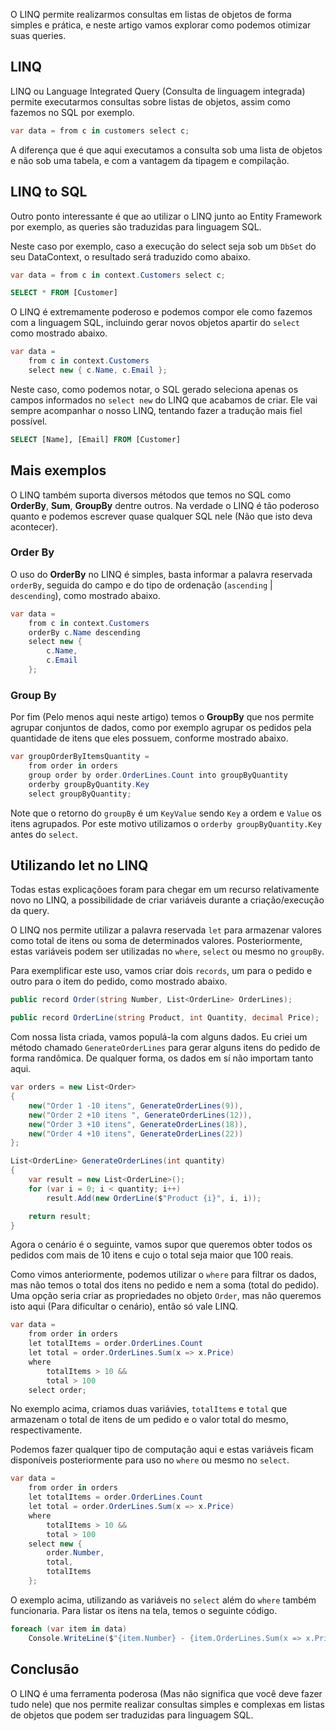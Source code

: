 O LINQ permite realizarmos consultas em listas de objetos de forma simples e prática, e neste artigo vamos explorar como podemos otimizar suas queries.

## LINQ
LINQ ou Language Integrated Query (Consulta de linguagem integrada) permite executarmos consultas sobre listas de objetos, assim como fazemos no SQL por exemplo.

```csharp
var data = from c in customers select c;
```

A diferença que é que aqui executamos a consulta sob uma lista de objetos e não sob uma tabela, e com a vantagem da tipagem e compilação.

## LINQ to SQL
Outro ponto interessante é que ao utilizar o LINQ junto ao Entity Framework por exemplo, as queries são traduzidas para linguagem SQL.

Neste caso por exemplo, caso a execução do select seja sob um `DbSet` do seu DataContext, o resultado será traduzido como abaixo.

```csharp
var data = from c in context.Customers select c;
```

```sql
SELECT * FROM [Customer]
```
O LINQ é extremamente poderoso e podemos compor ele como fazemos com a linguagem SQL, incluindo gerar novos objetos apartir do `select` como mostrado abaixo.


```csharp
var data = 
    from c in context.Customers 
    select new { c.Name, c.Email };
```

Neste caso, como podemos notar, o SQL gerado seleciona apenas os campos informados no `select new` do LINQ que acabamos de criar. Ele vai sempre acompanhar o nosso LINQ, tentando fazer a tradução mais fiel possível.


```sql
SELECT [Name], [Email] FROM [Customer]
```

## Mais exemplos
O LINQ também suporta diversos métodos que temos no SQL como **OrderBy**, **Sum**, **GroupBy** dentre outros. Na verdade o LINQ é tão poderoso quanto e podemos escrever quase qualquer SQL nele (Não que isto deva acontecer).

### Order By

O uso do **OrderBy** no LINQ é simples, basta informar a palavra reservada `orderBy`, seguida do campo e do tipo de ordenação (`ascending` | `descending`), como mostrado abaixo.

```csharp
var data = 
    from c in context.Customers 
    orderBy c.Name descending
    select new { 
        c.Name, 
        c.Email 
    };
```

### Group By

Por fim (Pelo menos aqui neste artigo) temos o **GroupBy** que nos permite agrupar conjuntos de dados, como por exemplo agrupar os pedidos pela quantidade de itens que eles possuem, conforme mostrado abaixo.

```csharp
var groupOrderByItemsQuantity =
    from order in orders
    group order by order.OrderLines.Count into groupByQuantity
    orderby groupByQuantity.Key
    select groupByQuantity;
```
Note que o retorno do `groupBy` é um `KeyValue` sendo `Key` a ordem e `Value` os itens agrupados. Por este motivo utilizamos o `orderby groupByQuantity.Key` antes do `select`. 

## Utilizando let no LINQ
Todas estas explicaçõoes foram para chegar em um recurso relativamente novo no LINQ, a possibilidade de criar variáveis durante a criação/execução da query.

O LINQ nos permite utilizar a palavra reservada `let` para armazenar valores como total de itens ou soma de determinados valores. Posteriormente, estas variáveis podem ser utilizadas no `where`, `select` ou mesmo no `groupBy`.

Para exemplificar este uso, vamos criar dois `records`, um para o pedido e outro para o item do pedido, como mostrado abaixo.

```csharp
public record Order(string Number, List<OrderLine> OrderLines);

public record OrderLine(string Product, int Quantity, decimal Price);
```
Com nossa lista criada, vamos populá-la com alguns dados. Eu criei um método chamado `GenerateOrderLines` para gerar alguns itens do pedido de forma randômica. De qualquer forma, os dados em sí não importam tanto aqui. 

```csharp
var orders = new List<Order>
{
    new("Order 1 -10 itens", GenerateOrderLines(9)),
    new("Order 2 +10 itens ", GenerateOrderLines(12)),
    new("Order 3 +10 itens", GenerateOrderLines(18)),
    new("Order 4 +10 itens", GenerateOrderLines(22))
};

List<OrderLine> GenerateOrderLines(int quantity)
{
    var result = new List<OrderLine>();
    for (var i = 0; i < quantity; i++)
        result.Add(new OrderLine($"Product {i}", i, i));

    return result;
}
```

Agora o cenário é o seguinte, vamos supor que queremos obter todos os pedidos com mais de 10 itens e cujo o total seja maior que 100 reais.

Como vimos anteriormente, podemos utilizar o `where` para filtrar os dados, mas não temos o total dos itens no pedido e nem a soma (total do pedido). Uma opção seria criar as propriedades no objeto `Order`, mas não queremos isto aqui (Para dificultar o cenário), então só vale LINQ.

```csharp
var data =
    from order in orders
    let totalItems = order.OrderLines.Count
    let total = order.OrderLines.Sum(x => x.Price)
    where
        totalItems > 10 &&
        total > 100
    select order;
```

No exemplo acima, criamos duas variávies, `totalItems` e `total` que armazenam o total de itens de um pedido e o valor total do mesmo, respectivamente.

Podemos fazer qualquer tipo de computação aqui e estas variáveis ficam disponíveis posteriormente para uso no `where` ou mesmo no `select`.

```csharp
var data =
    from order in orders
    let totalItems = order.OrderLines.Count
    let total = order.OrderLines.Sum(x => x.Price)
    where
        totalItems > 10 &&
        total > 100
    select new {
        order.Number,
        total,
        totalItems
    };
```

O exemplo acima, utilizando as variáveis no `select` além do `where` também funcionaria. Para listar os itens na tela, temos o seguinte código.

```csharp
foreach (var item in data)
    Console.WriteLine($"{item.Number} - {item.OrderLines.Sum(x => x.Price)}");
```

## Conclusão
O LINQ é uma ferramenta poderosa (Mas não significa que você deve fazer tudo nele) que nos permite realizar consultas simples e complexas em listas de objetos que podem ser traduzidas para linguagem SQL.